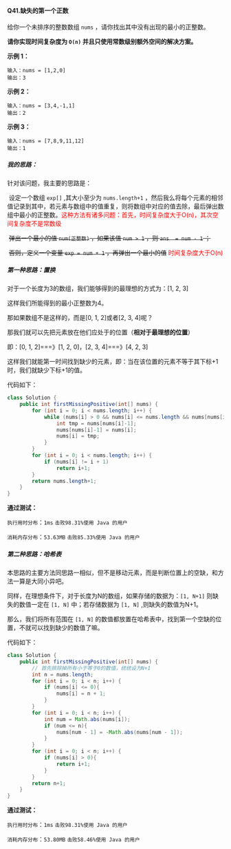#### Q41.缺失的第一个正数

给你一个未排序的整数数组 `nums` ，请你找出其中没有出现的最小的正整数。

**请你实现时间复杂度为 `O(n)` 并且只使用常数级别额外空间的解决方案。**

**示例 1：**

```
输入：nums = [1,2,0]
输出：3
```

**示例 2：**

```
输入：nums = [3,4,-1,1]
输出：2
```

**示例 3：**

```
输入：nums = [7,8,9,11,12]
输出：1
```

 

##### 我的思路：

针对该问题，我主要的思路是：

​	设定一个数组 `exp[]` ,其大小至少为 `nums.length+1` ，然后我么将每个元素的相邻值记录到其中，若元素与数组中的值重复，则将数组中对应的值去除，最后弹出数组中最小的正整数。<font color="red">这种方法有诸多问题：首先，时间复杂度大于O(n)，其次空间复杂度不是常数级</font>

​	~~弹出一个最小的值 `num(正整数)` ，如果该值 `num > 1` ，则 `ans  = num - 1` ；~~

​	~~否则，定义一个变量 `exp = num + 1` ，再弹出一个最小的值~~     <font color="red">时间复杂度大于O(n)</font>



##### 第一种思路：置换

对于一个长度为3的数组，我们能够得到的最理想的方式为：[1, 2, 3]

这样我们所能得到的最小正整数为4。

那如果数组不是这样的，而是[0, 1, 2]或者[2, 3, 4]呢？

那我们就可以先把元素放在他们应处于的位置（**相对于最理想的位置**）

即：[0, 1, 2]===》[1, 2, 0]，[2, 3, 4]===》[4, 2, 3]

这样我们就能第一时间找到缺少的元素，即：当在该位置的元素不等于其下标+1时，我们就缺少下标+1的值。

代码如下：

```java
class Solution {
    public int firstMissingPositive(int[] nums) {
        for (int i = 0; i < nums.length; i++) {
            while (nums[i] > 0 && nums[i] <= nums.length && nums[nums[i]-1] != nums[i]) {
                int tmp = nums[nums[i]-1];
                nums[nums[i]-1] = nums[i];
                nums[i] = tmp;
            }
        }
        for (int i = 0; i < nums.length; i++) {
            if (nums[i] != i + 1)
                return i+1;
        }
        return nums.length+1;
    }
}
```

**通过测试：**

`执行用时分布`：`1ms`				`击败98.31%使用 Java 的用户`

`消耗内存分布`：`53.63MB`		`击败85.33%使用 Java 的用户`



##### 第二种思路：哈希表

本思路的主要方法同思路一相似，但不是移动元素，而是判断位置上的空缺，和方法一算是大同小异吧。

同样，在理想条件下，对于长度为N的数组，如果存储的数据为：`[1, N+1]` 则缺失的数值一定在 `[1, N]` 中；若存储数据为 `[1, N]` ,则缺失的数值为N+1。

那么，我们将所有范围在 `[1, N]` 的数值都放置在哈希表中，找到第一个空缺的位置，不就可以找到缺少的数值了嘛。

代码如下：

```java
class Solution {
    public int firstMissingPositive(int[] nums) {
        // 首先排除掉所有小于等于0的数值，统统设为N+1
        int n = nums.length;
        for (int i = 0; i < n; i++) {
            if (nums[i] <= 0){
                nums[i] = n + 1;
            }
        }
        for (int i = 0; i < n; i++) {
            int num = Math.abs(nums[i]);
            if (num <= n){
                nums[num - 1] = -Math.abs(nums[num - 1]);
            }
        }
        for (int i = 0; i < n; i++) {
            if (nums[i] > 0){
                return i+1;
            }
        }
        return n+1;
    }
}
```

**通过测试：**

`执行用时分布`：`1ms`				`击败98.31%使用 Java 的用户`

`消耗内存分布`：`53.80MB`		`击败58.46%使用 Java 的用户`

